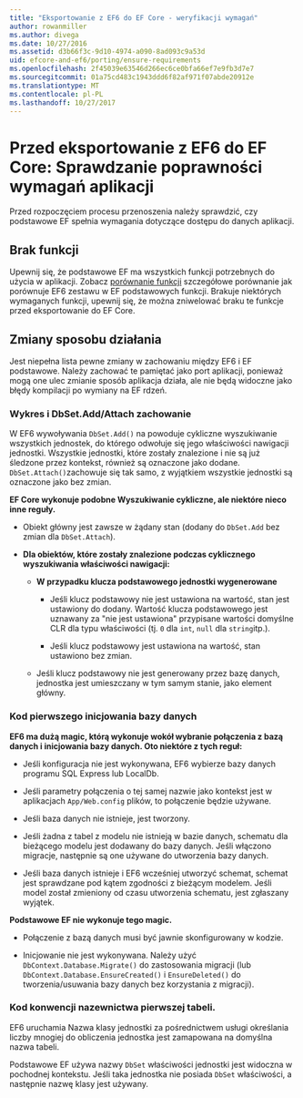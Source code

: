 ```yaml
---
title: "Eksportowanie z EF6 do EF Core - weryfikacji wymagań"
author: rowanmiller
ms.author: divega
ms.date: 10/27/2016
ms.assetid: d3b66f3c-9d10-4974-a090-8ad093c9a53d
uid: efcore-and-ef6/porting/ensure-requirements
ms.openlocfilehash: 2f45039e63546d266ec6ce0bfa66ef7e9fb3d7e7
ms.sourcegitcommit: 01a75cd483c1943ddd6f82af971f07abde20912e
ms.translationtype: MT
ms.contentlocale: pl-PL
ms.lasthandoff: 10/27/2017
---
```

# <a name="before-porting-from-ef6-to-ef-core-validate-your-applications-requirements"></a>Przed eksportowanie z EF6 do EF Core: Sprawdzanie poprawności wymagań aplikacji

Przed rozpoczęciem procesu przenoszenia należy sprawdzić, czy podstawowe EF spełnia wymagania dotyczące dostępu do danych aplikacji.

## <a name="missing-features"></a>Brak funkcji

Upewnij się, że podstawowe EF ma wszystkich funkcji potrzebnych do użycia w aplikacji. Zobacz [porównanie funkcji](../features.md) szczegółowe porównanie jak porównuje EF6 zestawu w EF podstawowych funkcji. Brakuje niektórych wymaganych funkcji, upewnij się, że można zniwelować braku te funkcje przed eksportowanie do EF Core.

## <a name="behavior-changes"></a>Zmiany sposobu działania

Jest niepełna lista pewne zmiany w zachowaniu między EF6 i EF podstawowe. Należy zachować te pamiętać jako port aplikacji, ponieważ mogą one ulec zmianie sposób aplikacja działa, ale nie będą widoczne jako błędy kompilacji po wymiany na EF rdzeń.

### <a name="dbsetaddattach-and-graph-behavior"></a>Wykres i DbSet.Add/Attach zachowanie

W EF6 wywoływania `DbSet.Add()` na powoduje cykliczne wyszukiwanie wszystkich jednostek, do którego odwołuje się jego właściwości nawigacji jednostki. Wszystkie jednostki, które zostały znalezione i nie są już śledzone przez kontekst, również są oznaczone jako dodane. `DbSet.Attach()`zachowuje się tak samo, z wyjątkiem wszystkie jednostki są oznaczone jako bez zmian.

**EF Core wykonuje podobne Wyszukiwanie cykliczne, ale niektóre nieco inne reguły.**

*  Obiekt główny jest zawsze w żądany stan (dodany do `DbSet.Add` bez zmian dla `DbSet.Attach`).

*  **Dla obiektów, które zostały znalezione podczas cyklicznego wyszukiwania właściwości nawigacji:**

    *  **W przypadku klucza podstawowego jednostki wygenerowane**

        * Jeśli klucz podstawowy nie jest ustawiona na wartość, stan jest ustawiony do dodany. Wartość klucza podstawowego jest uznawany za "nie jest ustawiona" przypisane wartości domyślne CLR dla typu właściwości (tj. `0` dla `int`, `null` dla `string`itp.).

        * Jeśli klucz podstawowy jest ustawiona na wartość, stan ustawiono bez zmian.

    *  Jeśli klucz podstawowy nie jest generowany przez bazę danych, jednostka jest umieszczany w tym samym stanie, jako element główny.

### <a name="code-first-database-initialization"></a>Kod pierwszego inicjowania bazy danych

**EF6 ma dużą magic, którą wykonuje wokół wybranie połączenia z bazą danych i inicjowania bazy danych. Oto niektóre z tych reguł:**

* Jeśli konfiguracja nie jest wykonywana, EF6 wybierze bazy danych programu SQL Express lub LocalDb.

* Jeśli parametry połączenia o tej samej nazwie jako kontekst jest w aplikacjach `App/Web.config` plików, to połączenie będzie używane.

* Jeśli baza danych nie istnieje, jest tworzony.

* Jeśli żadna z tabel z modelu nie istnieją w bazie danych, schematu dla bieżącego modelu jest dodawany do bazy danych. Jeśli włączono migracje, następnie są one używane do utworzenia bazy danych.

* Jeśli baza danych istnieje i EF6 wcześniej utworzyć schemat, schemat jest sprawdzane pod kątem zgodności z bieżącym modelem. Jeśli model został zmieniony od czasu utworzenia schematu, jest zgłaszany wyjątek.

**Podstawowe EF nie wykonuje tego magic.**

* Połączenie z bazą danych musi być jawnie skonfigurowany w kodzie.

* Inicjowanie nie jest wykonywana. Należy użyć `DbContext.Database.Migrate()` do zastosowania migracji (lub `DbContext.Database.EnsureCreated()` i `EnsureDeleted()` do tworzenia/usuwania bazy danych bez korzystania z migracji).

### <a name="code-first-table-naming-convention"></a>Kod konwencji nazewnictwa pierwszej tabeli.

EF6 uruchamia Nazwa klasy jednostki za pośrednictwem usługi określania liczby mnogiej do obliczenia jednostka jest zamapowana na domyślna nazwa tabeli.

Podstawowe EF używa nazwy `DbSet` właściwości jednostki jest widoczna w pochodnej kontekstu. Jeśli taka jednostka nie posiada `DbSet` właściwości, a następnie nazwę klasy jest używany.
